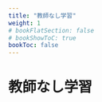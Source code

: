 ```yaml
---
title: "教師なし学習"
weight: 1
# bookFlatSection: false
# bookShowToC: true
bookToc: false
---
```


# 教師なし学習


